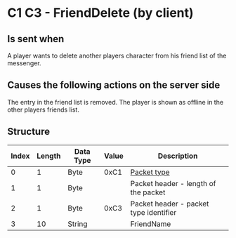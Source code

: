 # C1 C3 - FriendDelete (by client)

## Is sent when

A player wants to delete another players character from his friend list of the messenger.

## Causes the following actions on the server side

The entry in the friend list is removed. The player is shown as offline in the other players friends list.

## Structure

| Index | Length | Data Type | Value | Description |
|-------|--------|-----------|-------|-------------|
| 0 | 1 |   Byte   | 0xC1  | [Packet type](PacketTypes.md) |
| 1 | 1 |    Byte   |      | Packet header - length of the packet |
| 2 | 1 |    Byte   | 0xC3  | Packet header - packet type identifier |
| 3 | 10 | String |  | FriendName |